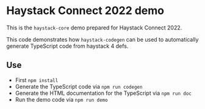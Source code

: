 # Haystack Connect 2022 demo

This is the `haystack-core` demo prepared for Haystack Connect 2022.

This code demonstrates how `haystack-codegen` can be used to automatically generate TypeScript code from haystack 4 defs.

## Use

- First `npm install`
- Generate the TypeScript code via `npm run codegen`
- Generate the HTML documentation for the TypeScript via `npm run doc`
- Run the demo code via `npm run demo`
